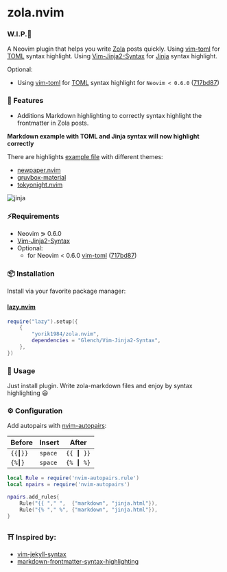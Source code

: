 # zola.nvim

### W.I.P.🚧

A Neovim plugin that helps you write [Zola](https://www.getzola.org/) posts quickly.
Using [vim-toml](https://github.com/cespare/vim-toml) for [TOML](https://toml.io/en/) syntax highlight.
Using [Vim-Jinja2-Syntax](https://github.com/Glench/Vim-Jinja2-Syntax) for [Jinja](https://jinja.palletsprojects.com/en/3.0.x/) syntax highlight.

Optional:

- Using [vim-toml](https://github.com/cespare/vim-toml) for [TOML](https://toml.io/en/) syntax highlight for `Neovim < 0.6.0` ([717bd87](https://github.com/cespare/vim-toml/commit/2c8983cc391287e5e26e015c3ab9c38de9f9b759))

### 🌟 Features

- Additions Markdown highlighting to correctly syntax highlight the frontmatter in Zola posts.

**Markdown example with TOML and Jinja syntax will now highlight correctly**

There are highlights [example file](preview/jinja.md) with different themes:

- [newpaper.nvim](https://github.com/yorik1984/newpaper.nvim)
- [gruvbox-material](https://github.com/sainnhe/gruvbox-material)
- [tokyonight.nvim](https://github.com/folke/tokyonight.nvim)

![jinja](https://user-images.githubusercontent.com/1559192/163708381-4139722d-f16e-4546-ab5d-82313b29f1d8.png)

### ⚡️Requirements

- Neovim ⪖ 0.6.0
- [Vim-Jinja2-Syntax](https://github.com/Glench/Vim-Jinja2-Syntax)
- Optional:
  - for Neovim < 0.6.0 [vim-toml](https://github.com/cespare/vim-toml) ([717bd87](https://github.com/cespare/vim-toml/commit/2c8983cc391287e5e26e015c3ab9c38de9f9b759))

### 📦 Installation

Install via your favorite package manager:

#### [lazy.nvim](https://github.com/folke/lazy.nvim)

```lua
require("lazy").setup({
    {
        "yorik1984/zola.nvim",
        dependencies = "Glench/Vim-Jinja2-Syntax",
    },
})
```

### 🚀 Usage

Just install plugin. Write zola-markdown files and enjoy by syntax highlighting 😃

### ⚙️ Configuration

Add autopairs with [nvim-autopairs](https://github.com/windwp/nvim-autopairs):

| Before  | Insert  | After     |
| ------- | ------- | --------- |
| `{{┃}}` | `space` | `{{ ┃ }}` |
| `{%┃}`  | `space` | `{% ┃ %}` |

```lua
local Rule = require('nvim-autopairs.rule')
local npairs = require('nvim-autopairs')

npairs.add_rules{
    Rule("{{ "," ",  {"markdown", "jinja.html"}),
    Rule("{% "," %", {"markdown", "jinja.html"}),
}
```

### ⛩️  Inspired by:

- [vim-jekyll-syntax](https://github.com/emanuelen5/vim-jekyll-syntax)
- [markdown-frontmatter-syntax-highlighting](https://www.maero.dk/markdown-frontmatter-syntax-highlighting/)
